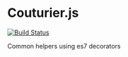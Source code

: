 # Couturier.js

[![Build Status](https://travis-ci.org/AvraamMavridis/jsdecorators.svg)](https://travis-ci.org/AvraamMavridis/jsdecorators)

Common helpers using es7 decorators

